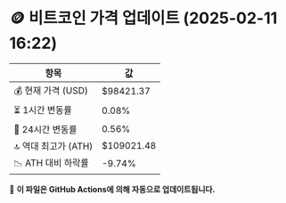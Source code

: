 # 🪙 비트코인 가격 업데이트 (2025-02-11 16:22)

| 항목                | 값 |
|--------------------|----------------|
| 💰 현재 가격 (USD) | $98421.37 |
| ⏳ 1시간 변동률    | 0.08% |
| 📆 24시간 변동률   | 0.56% |
| 🔝 역대 최고가 (ATH) | $109021.48 |
| 📉 ATH 대비 하락률 | -9.74% |

🔄 **이 파일은 GitHub Actions에 의해 자동으로 업데이트됩니다.**

